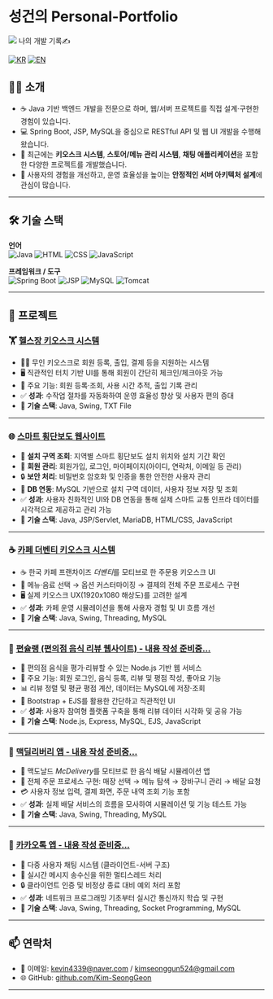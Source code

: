 # 성건의 Personal-Portfolio

<img src="https://capsule-render.vercel.app/api?type=waving&color=0f62fe&height=150&section=header&text=코드로%20성장하는%20나의%20기록&fontSize=40" />
나의 개발 기록✍️

[![KR](https://img.shields.io/badge/README-한국어-blue)](./README.ko.md)
[![EN](https://img.shields.io/badge/README-English-red)](./README.md)

## 🧑‍💻 소개

- ☕ Java 기반 백엔드 개발을 전문으로 하며, 웹/서버 프로젝트를 직접 설계·구현한 경험이 있습니다.  
- 💻 Spring Boot, JSP, MySQL을 중심으로 RESTful API 및 웹 UI 개발을 수행해 왔습니다.  
- 📌 최근에는 **키오스크 시스템**, **스토어/메뉴 관리 시스템**, **채팅 애플리케이션**을 포함한 다양한 프로젝트를 개발했습니다.  
- 🎯 사용자의 경험을 개선하고, 운영 효율성을 높이는 **안정적인 서버 아키텍처 설계**에 관심이 많습니다.  

---

## 🛠️ 기술 스택

**언어**  
![Java](https://img.shields.io/badge/Java-007396?style=flat&logo=java&logoColor=white)
![HTML](https://img.shields.io/badge/HTML5-E34F26?style=flat&logo=html5&logoColor=white)
![CSS](https://img.shields.io/badge/CSS3-1572B6?style=flat&logo=css3&logoColor=white)
![JavaScript](https://img.shields.io/badge/JavaScript-F7DF1E?style=flat&logo=javascript&logoColor=black)

**프레임워크 / 도구**  
![Spring Boot](https://img.shields.io/badge/Spring_Boot-6DB33F?style=flat&logo=spring-boot&logoColor=white)
![JSP](https://img.shields.io/badge/JSP-007396?style=flat)
![MySQL](https://img.shields.io/badge/MySQL-4479A1?style=flat&logo=mysql&logoColor=white)
![Tomcat](https://img.shields.io/badge/Apache_Tomcat-F8DC75?style=flat&logo=apachetomcat&logoColor=black)

---

## 📁 프로젝트

### 🏋️ [헬스장 키오스크 시스템](https://github.com/Kim-SeongGeon/Personal-Portfolio/blob/main/README.gym.ko.md)
- 🏋️‍♂️ 무인 키오스크로 회원 등록, 출입, 결제 등을 지원하는 시스템  
- 🖥️ 직관적인 터치 기반 UI를 통해 회원이 간단히 체크인/체크아웃 가능  
- 🔄 주요 기능: 회원 등록·조회, 사용 시간 추적, 출입 기록 관리  
- ✅ **성과**: 수작업 절차를 자동화하여 운영 효율성 향상 및 사용자 편의 증대  
- 🔧 **기술 스택**: Java, Swing, TXT File  

---

### 🌐 [스마트 횡단보도 웹사이트](https://github.com/Kim-SeongGeon/Personal-Portfolio/blob/main/README.smartcrosswalk.ko.md)
- 📍 **설치 구역 조회**: 지역별 스마트 횡단보도 설치 위치와 설치 기간 확인
- 👤 **회원 관리**: 회원가입, 로그인, 마이페이지(아이디, 연락처, 이메일 등 관리)
- 🔒 **보안 처리**: 비밀번호 암호화 및 인증을 통한 안전한 사용자 관리
- 💾 **DB 연동**: MySQL 기반으로 설치 구역 데이터, 사용자 정보 저장 및 조회
- ✅ **성과**: 사용자 친화적인 UI와 DB 연동을 통해 실제 스마트 교통 인프라 데이터를 시각적으로 제공하고 관리 가능
- 🔧 **기술 스택**: Java, JSP/Servlet, MariaDB, HTML/CSS, JavaScript

---

### ☕ [카페 더벤티 키오스크 시스템](https://github.com/Kim-SeongGeon/Personal-Portfolio/blob/main/README.theventi.ko.md)
- ☕ 한국 카페 프랜차이즈 *더벤티*를 모티브로 한 주문용 키오스크 UI  
- 🧋 메뉴·음료 선택 → 옵션 커스터마이징 → 결제의 전체 주문 프로세스 구현  
- 🖥️ 실제 키오스크 UX(1920x1080 해상도)를 고려한 설계  
- ✅ **성과**: 카페 운영 시뮬레이션을 통해 사용자 경험 및 UI 흐름 개선  
- 🔧 **기술 스택**: Java, Swing, Threading, MySQL  

---

### 🍙 [편슐랭 (편의점 음식 리뷰 웹사이트) - 내용 작성 준비중...](https://github.com/Kim-SeongGeon/Personal-Portfolio/blob/main/README.pyeonchelin.ko.md)
- 🍱 편의점 음식을 평가·리뷰할 수 있는 Node.js 기반 웹 서비스  
- 📝 주요 기능: 회원 로그인, 음식 등록, 리뷰 및 평점 작성, 좋아요 기능  
- 📊 리뷰 정렬 및 평균 평점 계산, 데이터는 MySQL에 저장·조회  
- 🎨 Bootstrap + EJS를 활용한 간단하고 직관적인 UI  
- ✅ **성과**: 사용자 참여형 플랫폼 구축을 통해 리뷰 데이터 시각화 및 공유 가능  
- 🔧 **기술 스택**: Node.js, Express, MySQL, EJS, JavaScript  

---

### 🍔 [맥딜리버리 앱 - 내용 작성 준비중...](https://github.com/Kim-SeongGeon/Personal-Portfolio/blob/main/README.mcdeliveryapp.ko.md)
- 🍔 맥도날드 *McDelivery*를 모티브로 한 음식 배달 시뮬레이션 앱  
- 📱 전체 주문 프로세스 구현: 매장 선택 → 메뉴 탐색 → 장바구니 관리 → 배달 요청  
- 💳 사용자 정보 입력, 결제 화면, 주문 내역 조회 기능 포함  
- ✅ **성과**: 실제 배달 서비스의 흐름을 모사하여 시뮬레이션 및 기능 테스트 가능  
- 🔧 **기술 스택**: Java, Swing, Threading, MySQL  

---

### 💬 [카카오톡 앱 - 내용 작성 준비중...](https://github.com/Kim-SeongGeon/Personal-Portfolio/blob/main/README.kakaotalkapp.ko.md)
- 💬 다중 사용자 채팅 시스템 (클라이언트-서버 구조)  
- 🧵 실시간 메시지 송수신을 위한 멀티스레드 처리  
- 🔒 클라이언트 인증 및 비정상 종료 대비 예외 처리 포함  
- ✅ **성과**: 네트워크 프로그래밍 기초부터 실시간 통신까지 학습 및 구현  
- 🔧 **기술 스택**: Java, Swing, Threading, Socket Programming, MySQL  

---

## 📫 연락처

- 📧 이메일: kevin4339@naver.com / kimseonggun524@gmail.com  
- 🌐 GitHub: [github.com/Kim-SeongGeon](https://github.com/Kim-SeongGeon)  

---

